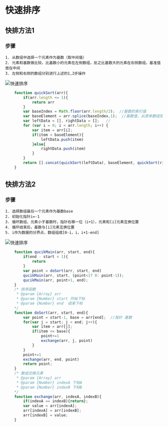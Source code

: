 # 快速排序
## 快排方法1
### 步骤
	1. 从数组中选择一个元素作为基数（取中间值）
	2. 元素和基数做比较，比基数小的元素在左侧数组，反之比基数大的元素在右侧数组，基准值放在中间
	3. 左侧和右侧的数组分别进行上述的1,2步操作
![快速排序](https://mysucceed.github.io/images/快排1.png)
``` javascript
	function quickSort(arr){
		if(arr.length <= 1){
			return arr
		}
		var baseIndex = Math.floor(arr.length/2);  //基数的索引值 
		var baseElement = arr.splice(baseIndex,1);  //基数值，从原来数组剪切出来 
		var leftData = [], rightData = [];   //
		for (var i = 0; i < arr.length; i++) {
			var item = arr[i];
			if(item < baseElement){
				leftData.push(item)
			}else{
				rightData.push(item)
			}
		}
		return [].concat(quickSort(leftData), baseElement, quickSort(rightData))
	}
```

## 快排方法2
### 步骤
	1. 选择数组最后一个元素作为基数base
	2. 初始化指针i=-1
	3. 循环数组，元素小于基数时，指针右移一位（i+1），元素和[i]元素互换位置
	4. 循环结束后，基数与[i]元素互换位置
	5. i作为数据的分界点，数组组成[0-i，i，i+1-end]
![快速排序](https://mysucceed.github.io/images/快排2.png)
``` javascript
	function qucikMain(arr, start, end){
		if(end - start < 1){
			return
		}
		var point = doSort(arr, start, end)
		qucikMain(arr, start, (point<1? 0: point-1));
		qucikMain(arr, point+1, end);
	}
	/* 排序函数
	 * @param {Array} arr
	 * @param {Number} start 开始下标
	 * @param {Number} end  结束下标
	*/
	function doSort(arr, start, end){
		var point = start-1, base = arr[end];  //指针 基数
		for(var j = start; j < end; j++){
			var item = arr[j];
			if(item <= base){
				point+=1
				exchange(arr, j, point)
			}
		}
		point+=1
		exchange(arr, end, point)
		return point;
	}
	/* 数组交换元素
	 * @param {Array} arr  
	 * @param {Number} indexA 下标A
	 * @param {Number} indexB 下标B
	*/
	function exchange(arr, indexA, indexB){
		if(indexA == indexB){return};
		var value = arr[indexA];
		arr[indexA] = arr[indexB];
		arr[indexB] = value;
	}
```
